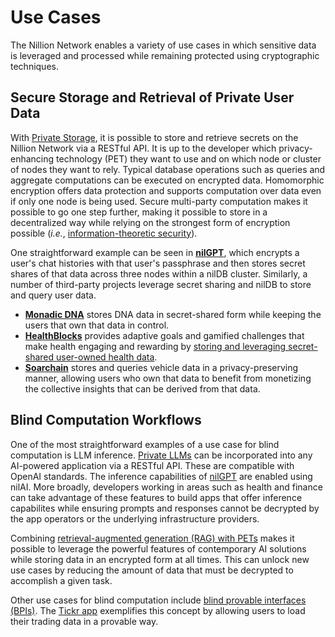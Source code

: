 # Use Cases

The Nillion Network enables a variety of use cases in which sensitive data is leveraged and processed while remaining protected using cryptographic techniques.

## Secure Storage and Retrieval of Private User Data

With [Private Storage](/build/private-storage/overview), it is possible to store and retrieve secrets on the Nillion Network via a RESTful API. It is up to the developer which privacy-enhancing technology (PET) they want to use and on which node or cluster of nodes they want to rely. Typical database operations such as queries and aggregate computations can be executed on encrypted data. Homomorphic encryption offers data protection and supports computation over data even if only one node is being used. Secure multi-party computation makes it possible to go one step further, making it possible to store in a decentralized way while relying on the strongest form of encryption possible (*i.e.*, [information-theoretic security](https://en.wikipedia.org/wiki/Information-theoretic_security)).

One straightforward example can be seen in [**nilGPT**](https://nilgpt.xyz/), which encrypts a user's chat histories with that user's passphrase and then stores secret shares of that data across three nodes within a nilDB cluster. Similarly, a number of third-party projects leverage secret sharing and nilDB to store and query user data.

* [**Monadic DNA**](https://monadicdna.com/) stores DNA data in secret-shared form while keeping the users that own that data in control.
* [**HealthBlocks**](https://www.healthblocks.ai/) provides adaptive goals and gamified challenges
that make health engaging and rewarding by [storing and leveraging secret-shared user-owned health data](https://nillion.pub/healthblocks-case-study.pdf).
* [**Soarchain**](https://www.soarchain.com/) stores and queries vehicle data in a privacy-preserving manner, allowing users who own that data to benefit from monetizing the collective insights that can be derived from that data.

## Blind Computation Workflows

One of the most straightforward examples of a use case for blind computation is LLM inference. [Private LLMs](/build/private-llms/overview) can be incorporated into any AI-powered application via a RESTful API. These are compatible with OpenAI standards. The inference capabilities of [nilGPT](https://nilgpt.xyz) are enabled using nilAI. More broadly, developers working in areas such as health and finance can take advantage of these features to build apps that offer inference capabilites while ensuring prompts and responses cannot be decrypted by the app operators or the underlying infrastructure providers.

Combining [retrieval-augmented generation (RAG) with PETs](/build/private-llms/nilRAG) makes it possible to leverage the powerful features of contemporary AI solutions while storing data in an encrypted form at all times. This can unlock new use cases by reducing the amount of data that must be decrypted to accomplish a given task.

Other use cases for blind computation include [blind provable interfaces (BPIs)](/articles/from-apis-to-bpis). The [Tickr app](/articles/tickr-app) exemplifies this concept by allowing users to load their trading data in a provable way.
